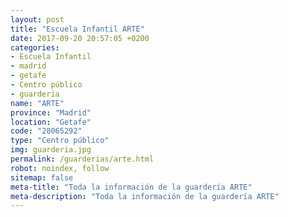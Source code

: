 ```yaml
---
layout: post
title: "Escuela Infantil ARTE"
date: 2017-09-20 20:57:05 +0200
categories:
- Escuela Infantil
- madrid
- getafe
- Centro público
- guarderia
name: "ARTE"
province: "Madrid"
location: "Getafe"
code: "28065292"
type: "Centro público"
img: guarderia.jpg
permalink: /guarderias/arte.html
robot: noindex, follow
sitemap: false
meta-title: "Toda la información de la guardería ARTE"
meta-description: "Toda la información de la guardería ARTE"
---
```

